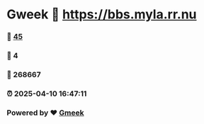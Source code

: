 # Gweek :link: https://bbs.myla.rr.nu 
### :page_facing_up: [45](https://bbs.myla.rr.nu/tag.html) 
### :speech_balloon: 4 
### :hibiscus: 268667 
### :alarm_clock: 2025-04-10 16:47:11 
### Powered by :heart: [Gmeek](https://github.com/Meekdai/Gmeek)
